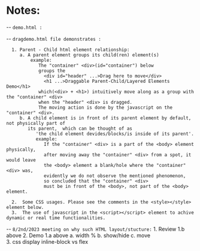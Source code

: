 # Notes:
-- `demo.html :`

-- `dragdemo.html file demonstrates :`

      1. Parent - Child html element relationship:
         a. A parent element groups its child(ren) element(s) 
             example: 
                The "container" <div>(id="container") below
                groups the 
                  <div id="header" ...>Drag here to move</div>
                  <h1 ...>Draggable Parent-Child/Layered Elements Demo</h1>
                which(<div> + <h1>) intuitively move along as a group with the "container" <div> 
                when the "header" <div> is dragged. 
                The moving action is done by the javascript on the "container" <div>.
         b. A child element is in front of its parent element by default, not physically part of
            its parent,  which can be thought of as 
               'the child element devides/blocks/is inside of its parent'. 
               example:
                  If the "container" <div> is a part of the <body> element physically,
                  after moving away the "container" <div> from a spot, it would leave
                  the <body> element a blank/hole where the "container" <div> was,
                  evidently we do not observe the mentioned phenomenon, 
                  so concluded that the "container" <div> 
                  must be in front of the <body>, not part of the <body> element.

      2.  Some CSS usages. Please see the comments in the <style></style> element below.
      3.  The use of javascript in the <script></script> element to achive dynamic or real time functionalities. 

-- `8/2nd/2023 meeting on why such HTML layout/stucture:`
       1.  Review 1.b above
       2.  Demo 1.a above
            a. width %
            b. show/hide
            c. move   
       3.  css display inline-block vs flex         
